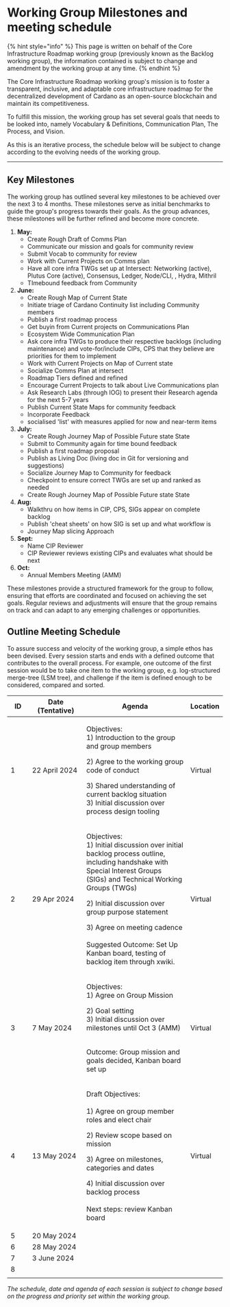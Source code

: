# Working Group Milestones and meeting schedule

{% hint style="info" %}
This page is written on behalf of the Core Infrastructure Roadmap working group (previously known as the Backlog working group), the information contained is subject to change and amendment by the working group at any time.
{% endhint %}

The Core Infrastructure Roadmap working group's mission is to foster a transparent, inclusive, and adaptable core infrastructure roadmap for the decentralized development of Cardano as an open-source blockchain and maintain its competitiveness.

To fulfill this mission, the working group has set several goals that needs to be looked into, namely Vocabulary & Definitions, Communication Plan, The Process, and Vision.

As this is an iterative process, the schedule below will be subject to change according to the evolving needs of the working group. &#x20;

***

## Key Milestones

The working group has outlined several key milestones to be achieved over the next 3 to 4 months. These milestones serve as initial benchmarks to guide the group's progress towards their goals. As the group advances, these milestones will be further refined and become more concrete.

1. **May:**&#x20;
   * Create Rough Draft of Comms Plan
   * Communicate our mission and goals for community review
   * Submit Vocab to community for review
   * Work with Current Projects on Comms plan
   * Have all core infra TWGs set up at Intersect: Networking (active), Plutus Core (active), Consensus, Ledger, Node/CLI, , Hydra, Mithril
   * TImebound feedback from Community
2. **June:**&#x20;
   * Create Rough Map of Current State
   * Initiate triage of Cardano Continuity list including Community members
   * Publish a first roadmap process
   * Get buyin from Current projects on Communications Plan
   * Ecosystem Wide Communication Plan
   * Ask core infra TWGs to produce their respective backlogs (including maintenance) and vote-for/include CIPs, CPS that they believe are priorities for them to implement
   * Work with Current Projects on Map of Current state
   * Socialize Comms Plan at intersect
   * Roadmap Tiers defined and refined
   * Encourage Current Projects to talk about Live Communications plan
   * Ask Research Labs (through IOG) to present their Research agenda for the next 5-7 years
   * Publish Current State Maps for community feedback
   * Incorporate Feedback
   * socialised 'list' with measures applied for now and near-term items
3. **July:**&#x20;
   * Create Rough Journey Map of Possible Future state State
   * Submit to Community again for time bound feedback
   * Publish a first roadmap proposal
   * Publish as Living Doc (living doc in Git for versioning and suggestions)
   * Socialize Journey Map to Community for feedback
   * Checkpoint to ensure correct TWGs are set up and ranked as needed
   * Create Rough Journey Map of Possible Future state State
4. **Aug:**&#x20;
   * Walkthru on how items in CIP, CPS, SIGs appear on complete backlog
   * Publish 'cheat sheets' on how SIG is set up and what workflow is
   * Journey Map slicing Approach
5. **Sept:**
   * Name CIP Reviewer
   * CIP Reviewer reviews existing CIPs and evaluates what should be next
6. **Oct:**
   * Annual Members Meeting (AMM)

These milestones provide a structured framework for the group to follow, ensuring that efforts are coordinated and focused on achieving the set goals. Regular reviews and adjustments will ensure that the group remains on track and can adapt to any emerging challenges or opportunities.

## Outline Meeting Schedule

To assure success and velocity of the working group, a simple ethos has been devised. Every session starts and ends with a defined outcome that contributes to the overall process. For example, one outcome of the first session would be to take one item to the working group, e.g. log-structured merge-tree (LSM tree), and challenge if the item is defined enough to be considered, compared and sorted.&#x20;

<table><thead><tr><th width="66">ID</th><th width="154">Date (Tentative)</th><th width="432">Agenda</th><th>Location</th></tr></thead><tbody><tr><td>1</td><td>22 April 2024</td><td><p>Objectives:<br>1) Introduction to the group and group members</p><p>2) Agree to the working group code of conduct</p><p>3) Shared understanding of current backlog situation<br>3) Initial discussion over process design tooling</p></td><td>Virtual</td></tr><tr><td>2</td><td>29 Apr 2024</td><td><p>Objectives:<br>1) Initial discussion over initial backlog process outline, including handshake with Special Interest Groups (SIGs) and Technical Working Groups (TWGs)</p><p>2) Initial discussion over group purpose statement</p><p>3) Agree on meeting cadence   <br><br>Suggested Outcome: Set Up Kanban board, testing of backlog item through xwiki. </p></td><td>Virtual</td></tr><tr><td>3</td><td>7 May 2024</td><td><p>Objectives:<br>1) Agree on Group Mission</p><p>2) Goal setting<br>3) Initial discussion over milestones until Oct 3 (AMM)</p><p><br>Outcome: Group mission and goals decided, Kanban board set up</p></td><td>Virtual</td></tr><tr><td>4</td><td>13 May 2024</td><td><p>Draft Objectives:<br><br>1) Agree on group member roles and elect chair</p><p>2) Review scope based on mission</p><p>3) Agree on milestones, categories and dates</p><p>4) Initial discussion over backlog process <br><br>Next steps: review Kanban board</p></td><td>Virtual</td></tr><tr><td>5</td><td>20 May 2024</td><td></td><td></td></tr><tr><td>6</td><td>28 May 2024</td><td></td><td></td></tr><tr><td>7</td><td>3 June 2024</td><td></td><td></td></tr><tr><td>8</td><td></td><td></td><td></td></tr><tr><td></td><td></td><td></td><td></td></tr></tbody></table>

_The schedule, date and agenda of each session is subject to change based on the progress and priority set within the working group._&#x20;
